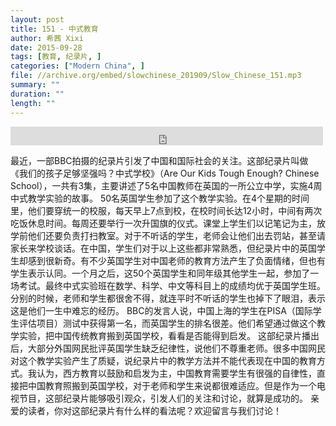 ```yaml
---
layout: post
title: 151 - 中式教育
author: 希茜 Xixi
date: 2015-09-28
tags: [教育, 纪录片, ]
categories: ["Modern China", ]
file: //archive.org/embed/slowchinese_201909/Slow_Chinese_151.mp3
summary: ""
duration: ""
length: ""
---
```


<iframe src="https://archive.org/embed/slowchinese_201909/Slow_Chinese_151.mp3" width="500" height="30" frameborder="0" webkitallowfullscreen="true" mozallowfullscreen="true" allowfullscreen></iframe>

最近，一部BBC拍摄的纪录片引发了中国和国际社会的关注。这部纪录片叫做《我们的孩子足够坚强吗？中式学校》（Are Our Kids Tough Enough? Chinese School），一共有3集，主要讲述了5名中国教师在英国的一所公立中学，实施4周中式教学实验的故事。
50名英国学生参加了这个教学实验。在4个星期的时间里，他们要穿统一的校服，每天早上7点到校，在校时间长达12小时，中间有两次吃饭休息时间。每周还要举行一次升国旗的仪式。课堂上学生们以记笔记为主，放学前他们还要负责打扫教室。对于不听话的学生，老师会让他们出去罚站，甚至请家长来学校谈话。在中国，学生们对于以上这些都非常熟悉，但纪录片中的英国学生却感到很新奇。有不少英国学生对中国老师的教育方法产生了负面情绪，但也有学生表示认同。一个月之后，这50个英国学生和同年级其他学生一起，参加了一场考试。最终中式实验班在数学、科学、中文等科目上的成绩均优于英国学生班。分别的时候，老师和学生都很舍不得，就连平时不听话的学生也掉下了眼泪，表示这是他们一生中难忘的经历。
BBC的发言人说，中国上海的学生在PISA（国际学生评估项目）测试中获得第一名，而英国学生的排名很差。他们希望通过做这个教学实验，把中国传统教育搬到英国学校，看看是否能得到启发。
这部纪录片播出后，大部分外国网民批评英国学生缺乏纪律性，说他们不尊重老师。很多中国网民对这个教学实验产生了质疑，说纪录片中的教学方法并不能代表现在中国的教育方式。我认为，西方教育以鼓励和启发为主，中国教育需要学生有很强的自律性，直接把中国教育照搬到英国学校，对于老师和学生来说都很难适应。但是作为一个电视节目，这部纪录片能够吸引观众，引发人们的关注和讨论，就算是成功的。
亲爱的读者，你对这部纪录片有什么样的看法呢？欢迎留言与我们讨论！

